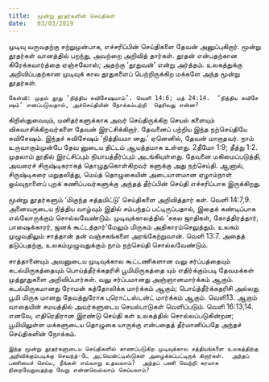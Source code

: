 ```yaml
---
title:  மூன்று தூதர்களின் செய்திகள்
date:   03/03/2019
---
```


முடிவு வருவதற்கு சற்றுமுன்பாக, எச்சரிப்பின் செய்திகளை தேவன் அனுப்புகிறார். மூன்று தூதர்கள் வானத்தில் பறந்து, அவற்றை அறிவித் தார்கள்.  தூதன் என்பதற்கான கிரேக்கவார்த்தை ஏஞ்சலோஸ்; அதற்கு ‘தூதுவன்’ என்று அர்த்தம்.  உலகத்துக்கு அறிவிப்பதற்கான முடிவுக் கால தூதுகளைப் பெற்றிருக்கிற மக்களே அந்த மூன்று தூதர்கள்.

`கேள்வி: முதல் தூது ‘நித்திய சுவிசேஷமாம்’. வெளி 14:6; மத் 24:14.  ‘நித்திய சுவிசே  ஷம்’ எனப்படுவதால், அச்செய்தியின் நோக்கம்பற்றி  தெரிவது என்ன?`

கிறிஸ்துவையும், மனிதர்களுக்காக அவர் செய்திருக்கிற செயல் களையும் விசுவாசிக்கிறவர்களை தேவன் இரட்சிக்கிறார். தேவனைப் பற்றிய இந்த நற்செய்தியே சுவிசேஷம்.  இந்தச் சுவிசேஷம் ‘நித்தியமா னது.’  ஏனெனில், தேவன் மாறாதவர்.  நாம் உருவாகும்முன்பே தேவ னுடைய திட்டம் ஆயத்தமாக உள்ளது. 2தீமோ 1:9; தீத்து 1:2.  முதலாம் தூதில் இரட்சிப்பும் நியாயத்தீர்ப்பும் அடங்கியுள்ளது.  தேவனை மகிமைப்படுத்தி, அவரைச் சிருஷ்டிகராகத் தொழுதுகொள்கிறவர் களுக்கு அது நற்செய்தி. ஆனால், சிருஷ்டிகரை மறுதலித்து, மெய்த் தொழுகையின் அடையாளமான ஏழாம்நாள் ஓய்வுநாளைப் புறக் கணிப்பவர்களுக்கு அந்தத் தீர்ப்பின் செய்தி எச்சரிப்பாக இருக்கிறது.

மூன்று தூதர்களும் ‘மிகுந்த சத்தமிட்டு’ செய்திகளை அறிவித்தார் கள். வெளி 14:7,9.  அனைவருடைய நித்திய வாழ்வும் இதில் சம்பந்தப் பட்டிருப்பதால், இதைக் கண்டிப்பாக எல்லோருக்கும் சொல்லவேண்டும்.    முடிவுக்காலத்தில் ‘சகல ஜாதிகள், கோத்திரத்தார், பாஷைக்காரர், ஜனக் கூட்டத்தார்’மேலும் மிருகம் அதிகாரம்செலுத்தும். உலகம் முழுவதிலும் சாத்தான் தன் வஞ்சகங்களை அரங்கேற்றுவான். வெளி 13:7. அதைத் தடுப்பதற்கு, உலகம்முழுவதுக்கும் நாம் நற்செய்தி சொல்லவேண்டும்.

சாத்தானையும் அவனுடைய முடிவுக்கால கூட்டணிகளான வலு சர்ப்பத்தையும் கடல்மிருகத்தையும் பொய்த்தீர்க்கதரிசி பூமிமிருகத்தை யும் எதிர்க்கும்படி தேவமக்கள் முத்தூதுகளை அறிவிப்பார்கள். வலு சர்ப்பமானது அஞ்ஞானமார்க்கம் ஆகும்.  கடல்மிருகமானது ரோமன் கத்தோலிக்க மார்க்கம் ஆகும்; பொய்த்தீர்க்கதரிசி அல்லது பூமி மிருக மானது தேவத்துரோக புரொட்டஸ்டன்ட் மார்க்கம் ஆகும். வெளி13.  ஆறாம் வாதையின் சமயத்தில் அவர்களுடைய செயல்பாடுகள் வெளிப்படும். வெளி 16:13,14.  எனவே, எதிரெதிரான இரண்டு செய்தி கள் உலகத்தில் சொல்லப்படுகின்றன; பூமியிலுள்ள மக்களுடைய தொழுகை யாருக்கு என்பதைத் தீர்மானிப்பதே அந்தச் செய்திகளின் நோக்கம்.

`இந்த மூன்று தூதர்களுடைய செய்திகளில் காணப்படுகிற முடிவுக்கால சத்தியங்களை உலகத்திற்கு அறிவிக்கும்படிக்கு செவந்த்-டே அட்வென்ட்டிஸ்டுகள் அழைக்கப்பட்டிருக் கிறார்கள்.  அந்தப் பணியைச் செய்ய, நீங்கள் எவ்வாறு உதவலாம்?  அந்தப் பணி வெற்றி கரமாக நிறைவேறுவதற்கு வேறு என்னவெல்லாம் செய்யலாம்?`